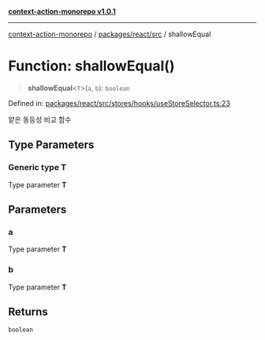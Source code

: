 [**context-action-monorepo v1.0.1**](../../../../README.md)

***

[context-action-monorepo](../../../../README.md) / [packages/react/src](../README.md) / shallowEqual

# Function: shallowEqual()

> **shallowEqual**&lt;`T`&gt;(`a`, `b`): `boolean`

Defined in: [packages/react/src/stores/hooks/useStoreSelector.ts:23](https://github.com/mineclover/context-action/blob/08bf17d6ec1c09cfe0ffb9710189395df90c9772/packages/react/src/stores/hooks/useStoreSelector.ts#L23)

얕은 동등성 비교 함수

## Type Parameters

### Generic type T

Type parameter **T**

## Parameters

### a

Type parameter **T**

### b

Type parameter **T**

## Returns

`boolean`
